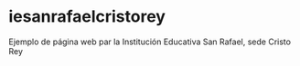 # iesanrafaelcristorey
Ejemplo de página web par la Institución Educativa San Rafael, sede Cristo Rey
